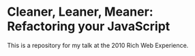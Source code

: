 # Cleaner, Leaner, Meaner: Refactoring your JavaScript

This is a repository for my talk at the 2010 Rich Web Experience.